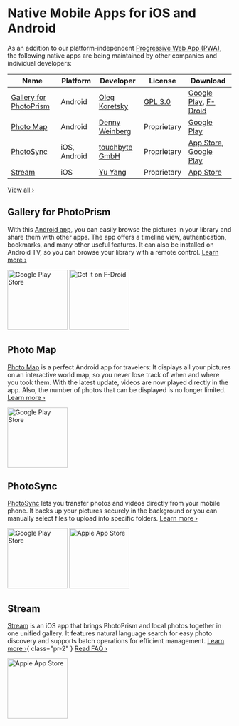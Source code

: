 # Native Mobile Apps for iOS and Android

As an addition to our platform-independent [Progressive Web App (PWA)](../pwa.md), the following native apps are being maintained by other companies and individual developers:

| Name                                              | Platform     | Developer                                               | License                                                          | Download                                                                                                             |
|---------------------------------------------------|--------------|---------------------------------------------------------|------------------------------------------------------------------|----------------------------------------------------------------------------------------------------------------------|
| [Gallery for PhotoPrism](#gallery-for-photoprism) | Android      | [Oleg Koretsky](https://github.com/Radiokot)            | [GPL 3.0](https://github.com/Radiokot/photoprism-android-client) | [Google Play](https://link.photoprism.app/gallery-app), [F-Droid](https://link.photoprism.app/gallery-fdroid)        |
| [Photo Map](#photo-map)                           | Android      | [Denny Weinberg](https://levionsoftware.com/contact/)   | Proprietary                                                      | [Google Play](https://link.photoprism.app/photomap)                                                                  |
| [PhotoSync](#photosync)                           | iOS, Android | [touchbyte GmbH](https://link.photoprism.app/photosync) | Proprietary                                                      | [App Store](https://link.photoprism.app/photosync-ios), [Google Play](https://link.photoprism.app/photosync-android) |
| [Stream](#stream)                                 | iOS          | [Yu Yang](https://link.photoprism.app/stream-app)       | Proprietary                                                      | [App Store](https://link.photoprism.app/stream-ios)                                                                  |

[View all ›](../../developer-guide/native-apps/index.md)

## Gallery for PhotoPrism

With this [Android app](https://github.com/Radiokot/photoprism-android-client), you can easily browse the pictures in your library and share them with other apps. The app offers a timeline view, authentication, bookmarks, and many other useful features. It can also be installed on Android TV, so you can browse your library with a remote control. [Learn more ›](https://radiokot.com.ua/p/photoprism-android-gallery)

<div class="appstore-buttons">
    <a href="https://link.photoprism.app/gallery-app"><img src="https://dl.photoprism.app/img/badges/badge_playstore.svg" alt="Google Play Store" width="135"></a>
    <a href="https://link.photoprism.app/gallery-fdroid"><img src="https://dl.photoprism.app/img/badges/badge_fdroid.svg" alt="Get it on F-Droid" width="135"></a>
</div>

## Photo Map

[Photo Map](https://levionsoftware.com/) is a perfect Android app for travelers: It displays all your pictures on an interactive world map, so you never lose track of when and where you took them. With the latest update, videos are now played directly in the app. Also, the number of photos that can be displayed is no longer limited. [Learn more ›](https://levionsoftware.com/)

<div class="appstore-buttons">
    <a href="https://link.photoprism.app/photomap"><img src="https://dl.photoprism.app/img/badges/badge_playstore.svg" alt="Google Play Store" width="135"></a>
</div>

## PhotoSync

[PhotoSync](https://link.photoprism.app/photosync) lets you transfer photos and videos directly from your mobile phone. It backs up your pictures securely in the background or you can manually select files to upload into specific folders. [Learn more ›](https://link.photoprism.app/photosync)

<div class="appstore-buttons">
    <a href="https://link.photoprism.app/photosync-android"><img src="https://dl.photoprism.app/img/badges/badge_playstore.svg" alt="Google Play Store" width="135"></a>
    <a href="https://link.photoprism.app/photosync-ios"><img src="https://dl.photoprism.app/img/badges/badge_appstore.svg" alt="Apple App Store" width="135"></a>
</div>

## Stream

[Stream](https://link.photoprism.app/stream-app) is an iOS app that brings PhotoPrism and local photos together in one unified gallery. It features natural language search for easy photo discovery and supports batch operations for efficient management. [Learn more ›](https://link.photoprism.app/stream-app){ class="pr-2" } [Read FAQ ›](https://link.photoprism.app/stream-faq)

<div class="appstore-buttons">
    <a href="https://link.photoprism.app/stream-ios"><img src="https://dl.photoprism.app/img/badges/badge_appstore.svg" alt="Apple App Store" width="135"></a>
</div>
